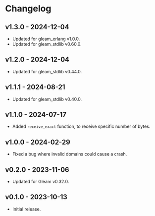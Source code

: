 # Changelog

## v1.3.0 - 2024-12-04

- Updated for gleam_erlang v1.0.0.
- Updated for gleam_stdlib v0.60.0.

## v1.2.0 - 2024-12-04

- Updated for gleam_stdlib v0.44.0.

## v1.1.1 - 2024-08-21

- Updated for gleam_stdlib v0.40.0.

## v1.1.0 - 2024-07-17

- Added `receive_exact` function, to receive specific number of bytes.

## v1.0.0 - 2024-02-29

- Fixed a bug where invalid domains could cause a crash.

## v0.2.0 - 2023-11-06

- Updated for Gleam v0.32.0.

## v0.1.0 - 2023-10-13

- Initial release.
